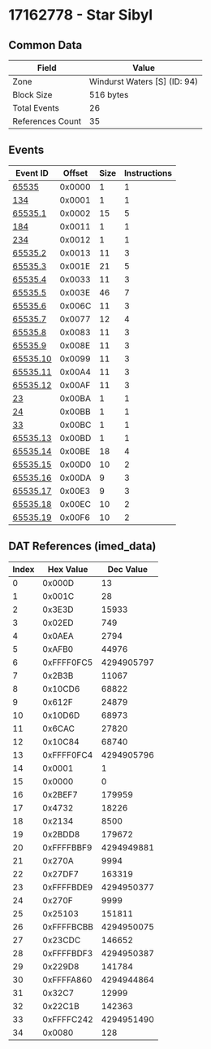 # 17162778 - Star Sibyl

## Common Data

| Field            | Value                        |
|------------------|------------------------------|
| Zone             | Windurst Waters [S] (ID: 94) |
| Block Size       | 516 bytes                    |
| Total Events     | 26                           |
| References Count | 35                           |

## Events

| Event ID                  | Offset   |   Size |   Instructions |
|---------------------------|----------|--------|----------------|
| [65535](./65535.md)       | 0x0000   |      1 |              1 |
| [134](./134.md)           | 0x0001   |      1 |              1 |
| [65535.1](./65535.1.md)   | 0x0002   |     15 |              5 |
| [184](./184.md)           | 0x0011   |      1 |              1 |
| [234](./234.md)           | 0x0012   |      1 |              1 |
| [65535.2](./65535.2.md)   | 0x0013   |     11 |              3 |
| [65535.3](./65535.3.md)   | 0x001E   |     21 |              5 |
| [65535.4](./65535.4.md)   | 0x0033   |     11 |              3 |
| [65535.5](./65535.5.md)   | 0x003E   |     46 |              7 |
| [65535.6](./65535.6.md)   | 0x006C   |     11 |              3 |
| [65535.7](./65535.7.md)   | 0x0077   |     12 |              4 |
| [65535.8](./65535.8.md)   | 0x0083   |     11 |              3 |
| [65535.9](./65535.9.md)   | 0x008E   |     11 |              3 |
| [65535.10](./65535.10.md) | 0x0099   |     11 |              3 |
| [65535.11](./65535.11.md) | 0x00A4   |     11 |              3 |
| [65535.12](./65535.12.md) | 0x00AF   |     11 |              3 |
| [23](./23.md)             | 0x00BA   |      1 |              1 |
| [24](./24.md)             | 0x00BB   |      1 |              1 |
| [33](./33.md)             | 0x00BC   |      1 |              1 |
| [65535.13](./65535.13.md) | 0x00BD   |      1 |              1 |
| [65535.14](./65535.14.md) | 0x00BE   |     18 |              4 |
| [65535.15](./65535.15.md) | 0x00D0   |     10 |              2 |
| [65535.16](./65535.16.md) | 0x00DA   |      9 |              3 |
| [65535.17](./65535.17.md) | 0x00E3   |      9 |              3 |
| [65535.18](./65535.18.md) | 0x00EC   |     10 |              2 |
| [65535.19](./65535.19.md) | 0x00F6   |     10 |              2 |

## DAT References (imed_data)

|   Index | Hex Value   |   Dec Value |
|---------|-------------|-------------|
|       0 | 0x000D      |          13 |
|       1 | 0x001C      |          28 |
|       2 | 0x3E3D      |       15933 |
|       3 | 0x02ED      |         749 |
|       4 | 0x0AEA      |        2794 |
|       5 | 0xAFB0      |       44976 |
|       6 | 0xFFFF0FC5  |  4294905797 |
|       7 | 0x2B3B      |       11067 |
|       8 | 0x10CD6     |       68822 |
|       9 | 0x612F      |       24879 |
|      10 | 0x10D6D     |       68973 |
|      11 | 0x6CAC      |       27820 |
|      12 | 0x10C84     |       68740 |
|      13 | 0xFFFF0FC4  |  4294905796 |
|      14 | 0x0001      |           1 |
|      15 | 0x0000      |           0 |
|      16 | 0x2BEF7     |      179959 |
|      17 | 0x4732      |       18226 |
|      18 | 0x2134      |        8500 |
|      19 | 0x2BDD8     |      179672 |
|      20 | 0xFFFFBBF9  |  4294949881 |
|      21 | 0x270A      |        9994 |
|      22 | 0x27DF7     |      163319 |
|      23 | 0xFFFFBDE9  |  4294950377 |
|      24 | 0x270F      |        9999 |
|      25 | 0x25103     |      151811 |
|      26 | 0xFFFFBCBB  |  4294950075 |
|      27 | 0x23CDC     |      146652 |
|      28 | 0xFFFFBDF3  |  4294950387 |
|      29 | 0x229D8     |      141784 |
|      30 | 0xFFFFA860  |  4294944864 |
|      31 | 0x32C7      |       12999 |
|      32 | 0x22C1B     |      142363 |
|      33 | 0xFFFFC242  |  4294951490 |
|      34 | 0x0080      |         128 |
